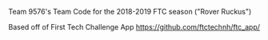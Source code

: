 Team 9576's Team Code for the 2018-2019 FTC season ("Rover Ruckus")

Based off of First Tech Challenge App
https://github.com/ftctechnh/ftc_app/
